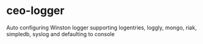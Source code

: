 # ceo-logger
Auto configuring Winston logger supporting logentries, loggly, mongo, riak, simpledb, syslog and defaulting to console
